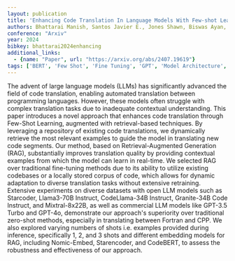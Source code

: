 ```yaml
---
layout: publication
title: 'Enhancing Code Translation In Language Models With Few-shot Learning Via Retrieval-augmented Generation'
authors: Bhattarai Manish, Santos Javier E., Jones Shawn, Biswas Ayan, Alexandrov Boian, O'malley Daniel
conference: "Arxiv"
year: 2024
bibkey: bhattarai2024enhancing
additional_links:
  - {name: "Paper", url: "https://arxiv.org/abs/2407.19619"}
tags: ['BERT', 'Few Shot', 'Fine Tuning', 'GPT', 'Model Architecture', 'Pretraining Methods', 'RAG', 'Security', 'Training Techniques']
---
```

The advent of large language models (LLMs) has significantly advanced the field of code translation, enabling automated translation between programming languages. However, these models often struggle with complex translation tasks due to inadequate contextual understanding. This paper introduces a novel approach that enhances code translation through Few-Shot Learning, augmented with retrieval-based techniques. By leveraging a repository of existing code translations, we dynamically retrieve the most relevant examples to guide the model in translating new code segments. Our method, based on Retrieval-Augmented Generation (RAG), substantially improves translation quality by providing contextual examples from which the model can learn in real-time. We selected RAG over traditional fine-tuning methods due to its ability to utilize existing codebases or a locally stored corpus of code, which allows for dynamic adaptation to diverse translation tasks without extensive retraining. Extensive experiments on diverse datasets with open LLM models such as Starcoder, Llama3-70B Instruct, CodeLlama-34B Instruct, Granite-34B Code Instruct, and Mixtral-8x22B, as well as commercial LLM models like GPT-3.5 Turbo and GPT-4o, demonstrate our approach's superiority over traditional zero-shot methods, especially in translating between Fortran and CPP. We also explored varying numbers of shots i.e. examples provided during inference, specifically 1, 2, and 3 shots and different embedding models for RAG, including Nomic-Embed, Starencoder, and CodeBERT, to assess the robustness and effectiveness of our approach.
